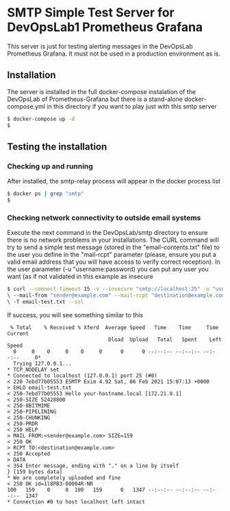 # SMTP Simple Test Server for DevOpsLab1 Prometheus Grafana

This server is just for testing alerting messages in the DevOpsLab Prometheus Grafana.
It must not be used in a production environment as is.

## Installation

The server is installed in the full docker-compose instalation of the DevOpsLab of Prometheus-Grafana
but there is a stand-alone docker-compose.yml in this directory if you want to play just with this smtp server

```bash
$ docker-compose up -d
$
```

## Testing the installation

### Checking up and running

After installed, the smtp-relay process will appear in the docker process list

```bash
$ docker ps | grep "smtp"
$
```

### Checking network connectivity to outside email systems

Execute the next command in the DevOpsLab/smtp directory to ensure there is no network problems in your installations.
The CURL command will try to send a simple test message (stored in the "email-contents.txt" file) to
the user you define in the "mail-rcpt" parameter (please, ensure you put a valid email address that you will have access to verify correct reception).
In the user parameter (-u "username:password) you can put any user you want (as if not validated in this example as insecure

```bash
$ curl --connect-timeout 15 -v --insecure "smtp://localhost:25" -u "username:password"
\ --mail-from "sender@example.com" --mail-rcpt "destination@example.com"
\ -T email-test.txt --ssl
```

If success, you will see something similar to this

```
 % Total    % Received % Xferd  Average Speed   Time    Time     Time  Current
                                 Dload  Upload   Total   Spent    Left  Speed
  0     0    0     0    0     0      0      0 --:--:-- --:--:-- --:--:--     0*   
  Trying 127.0.0.1...
* TCP_NODELAY set
* Connected to localhost (127.0.0.1) port 25 (#0)
< 220 7ebd77b05553 ESMTP Exim 4.92 Sat, 06 Feb 2021 15:07:13 +0000
> EHLO email-test.txt
< 250-7ebd77b05553 Hello your-hostname.local [172.21.0.1]
< 250-SIZE 52428800
< 250-8BITMIME
< 250-PIPELINING
< 250-CHUNKING
< 250-PRDR
< 250 HELP
> MAIL FROM:<sender@example.com> SIZE=159
< 250 OK
> RCPT TO:<destination@example.com>
< 250 Accepted
> DATA
< 354 Enter message, ending with "." on a line by itself
} [159 bytes data]
* We are completely uploaded and fine
< 250 OK id=1l8PB3-00004R-NR
100   159    0     0  100   159      0   1347 --:--:-- --:--:-- --:--:--  1347
* Connection #0 to host localhost left intact
```

